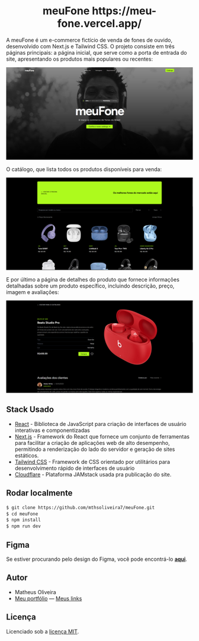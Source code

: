 <h1 align="center">
  meuFone
  https://meu-fone.vercel.app/
</h1>

A meuFone é um e-commerce fictício de venda de fones de ouvido, desenvolvido com Next.js e Tailwind CSS. O projeto consiste em três páginas principais: a página inicial, que serve como a porta de entrada do site, apresentando os produtos mais populares ou recentes:

![screenshot01](https://raw.githubusercontent.com/mthsoliveira7/meuFone/master/public/screenshots/screenshot01.png)

O catálogo, que lista todos os produtos disponíveis para venda:

![screenshot02](https://raw.githubusercontent.com/mthsoliveira7/meuFone/master/public/screenshots/screenshot02.png)

E por último a página de detalhes do produto que fornece informações detalhadas sobre um produto específico, incluindo descrição, preço, imagem e avaliações:

![screenshot03](https://raw.githubusercontent.com/mthsoliveira7/meuFone/master/public/screenshots/screenshot03.png)

## Stack Usado

- [React](https://react.dev) - Biblioteca de JavaScript para criação de interfaces de usuário interativas e componentizadas
- [Next.js](https://nextjs.org/) - Framework do React que fornece um conjunto de ferramentas para facilitar a criação de aplicações web de alto desempenho, permitindo a renderização do lado do servidor e geração de sites estáticos.
- [Tailwind CSS](https://tailwindcss.com) - Framework de CSS orientado por utilitários para desenvolvimento rápido de interfaces de usuário
- [Cloudflare](https://pages.cloudflare.com) - Plataforma JAMstack usada pra publicação do site.

## Rodar localmente

```bash
$ git clone https://github.com/mthsoliveira7/meuFone.git
$ cd meuFone
$ npm install
$ npm run dev
```

## Figma

Se estiver procurando pelo design do Figma, você pode encontrá-lo **[aqui](https://media.tenor.com/CmcVmK0EC0kAAAAC/coming-soon-em-breve.gif)**.

## Autor

- Matheus Oliveira
- [Meu portfólio](https://mths-portfolio-website.pages.dev/) — [Meus links](https://linksta.cc/@mthsoliveira7)

## Licença

Licenciado sob a [licença MIT](https://github.com/mthsoliveira7/meuFone/blob/master/LICENSE).
